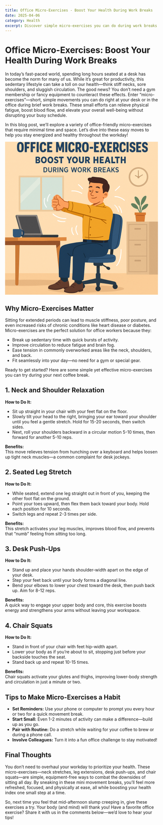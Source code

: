 ```yaml
---
title: Office Micro-Exercises - Boost Your Health During Work Breaks
date: 2025-04-06
category: Health
excerpt: Discover simple micro-exercises you can do during work breaks to relieve fatigue, improve circulation, and enhance your health—no equipment or space required!
---
```


# Office Micro-Exercises: Boost Your Health During Work Breaks

In today’s fast-paced world, spending long hours seated at a desk has become the norm for many of us. While it’s great for productivity, this sedentary lifestyle can take a toll on our health—think stiff necks, sore shoulders, and sluggish circulation. The good news? You don’t need a gym membership or fancy equipment to counteract these effects. Enter “micro-exercises”—short, simple movements you can do right at your desk or in the office during brief work breaks. These small efforts can relieve physical fatigue, boost blood flow, and elevate your overall well-being without disrupting your busy schedule.

In this blog post, we’ll explore a variety of office-friendly micro-exercises that require minimal time and space. Let’s dive into these easy moves to help you stay energized and healthy throughout the workday!

![Office Micro-Exercises](./office-micro-exercise-health-boost/main.png)

## Why Micro-Exercises Matter

Sitting for extended periods can lead to muscle stiffness, poor posture, and even increased risks of chronic conditions like heart disease or diabetes. Micro-exercises are the perfect solution for office workers because they:
- Break up sedentary time with quick bursts of activity.
- Improve circulation to reduce fatigue and brain fog.
- Ease tension in commonly overworked areas like the neck, shoulders, and back.
- Fit seamlessly into your day—no need for a gym or special gear.

Ready to get started? Here are some simple yet effective micro-exercises you can try during your next coffee break.

## 1. Neck and Shoulder Relaxation

**How to Do It:**  
- Sit up straight in your chair with your feet flat on the floor.  
- Slowly tilt your head to the right, bringing your ear toward your shoulder until you feel a gentle stretch. Hold for 15-20 seconds, then switch sides.  
- Next, roll your shoulders backward in a circular motion 5-10 times, then forward for another 5-10 reps.  

**Benefits:**  
This move relieves tension from hunching over a keyboard and helps loosen up tight neck muscles—a common complaint for desk jockeys.

## 2. Seated Leg Stretch

**How to Do It:**  
- While seated, extend one leg straight out in front of you, keeping the other foot flat on the ground.  
- Point your toes upward, then flex them back toward your body. Hold each position for 10 seconds.  
- Switch legs and repeat 2-3 times per side.  

**Benefits:**  
This stretch activates your leg muscles, improves blood flow, and prevents that “numb” feeling from sitting too long.

## 3. Desk Push-Ups

**How to Do It:**  
- Stand up and place your hands shoulder-width apart on the edge of your desk.  
- Step your feet back until your body forms a diagonal line.  
- Bend your elbows to lower your chest toward the desk, then push back up. Aim for 8-12 reps.  

**Benefits:**  
A quick way to engage your upper body and core, this exercise boosts energy and strengthens your arms without leaving your workspace.

## 4. Chair Squats

**How to Do It:**  
- Stand in front of your chair with feet hip-width apart.  
- Lower your body as if you’re about to sit, stopping just before your backside touches the seat.  
- Stand back up and repeat 10-15 times.  

**Benefits:**  
Chair squats activate your glutes and thighs, improving lower-body strength and circulation in just a minute or two.

## Tips to Make Micro-Exercises a Habit

- **Set Reminders:** Use your phone or computer to prompt you every hour or two for a quick movement break.  
- **Start Small:** Even 1-2 minutes of activity can make a difference—build up as you go.  
- **Pair with Routine:** Do a stretch while waiting for your coffee to brew or during a phone call.  
- **Involve Colleagues:** Turn it into a fun office challenge to stay motivated!

## Final Thoughts

You don’t need to overhaul your workday to prioritize your health. These micro-exercises—neck stretches, leg extensions, desk push-ups, and chair squats—are simple, equipment-free ways to combat the downsides of sitting all day. By sneaking in these mini movement breaks, you’ll feel more refreshed, focused, and physically at ease, all while boosting your health index one small step at a time.

So, next time you feel that mid-afternoon slump creeping in, give these exercises a try. Your body (and mind) will thank you! Have a favorite office exercise? Share it with us in the comments below—we’d love to hear your tips!